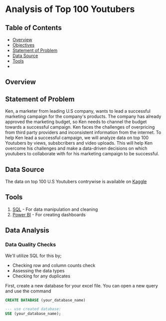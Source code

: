 # Analysis of Top 100 Youtubers

## Table of Contents
- [Overview](#overview)
- [Objectives](#objectives)
- [Statement of Problem](#statement-of-problem)
- [Data Source](#data-source)
- [Tools](#Tools)
- 

## Overview

## Statement of Problem
Ken, a marketer from leading U.S company, wants to lead a successful marketing campaign for the company's products. The company has already approved the marketing budget, so Ken needs to channel the budget towards a successful campaign. Ken faces the challenges of overpricing from third party providers and inconsistent information from the internet. To help Ken lead a successful campaign, we will analyze data on top 100 Youtubers by views, subsbcribers and video uploads. This will help Ken overcome his challenges and make a data-driven decisions on which youtubers to collaborate with for his marketing campaign to be successful.

## Data Source
The data on top 100 U.S Youtubers contrywise is available on [Kaggle](https://www.kaggle.com/datasets/bhavyadhingra00020/top-100-social-media-influencers-2024-countrywise)

## Tools
1. [SQL](https://aka.ms/ssmsfullsetup) - For data manipulation and cleaning
2. [Power BI](https://aka.ms/pbidesktopstore) - For creating dashboards

## Data Analysis
### Data Quality Checks
We'll utilize SQL for this by;
- Checking row and column counts check
- Assessing the data types
- Checking for any duplicates

First, create a new database for your excel file. You can open a new query and use the command 
```sql
CREATE DATABASE (your_database_name)

--- use created database:
USE (your_database_name);
```


